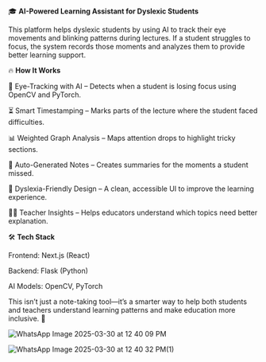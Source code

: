 🎓 **AI-Powered Learning Assistant for Dyslexic Students**

This platform helps dyslexic students by using AI to track their eye movements and blinking patterns during lectures. If a student struggles to focus, the system records those moments and analyzes them to provide better learning support.

🔥 **How It Works**

👀 Eye-Tracking with AI – Detects when a student is losing focus using OpenCV and PyTorch.

⏳ Smart Timestamping – Marks parts of the lecture where the student faced difficulties.

📊 Weighted Graph Analysis – Maps attention drops to highlight tricky sections.

📝 Auto-Generated Notes – Creates summaries for the moments a student missed.

🎨 Dyslexia-Friendly Design – A clean, accessible UI to improve the learning experience.

👩‍🏫 Teacher Insights – Helps educators understand which topics need better explanation.


🛠 **Tech Stack**

Frontend: Next.js (React)

Backend: Flask (Python)

AI Models: OpenCV, PyTorch


This isn’t just a note-taking tool—it’s a smarter way to help both students and teachers understand learning patterns and make education more inclusive. 🚀



![WhatsApp Image 2025-03-30 at 12 40 09 PM](https://github.com/user-attachments/assets/853539f7-f9bd-4d92-9195-81b6ea1404de)


![WhatsApp Image 2025-03-30 at 12 40 32 PM(1)](https://github.com/user-attachments/assets/888c80b1-3eb7-4587-a5ce-28b3ee771604)

